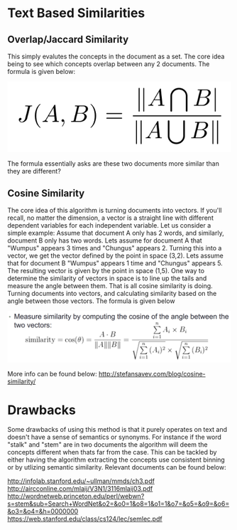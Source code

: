 # Text Based Similarities

## Overlap/Jaccard Similarity

This simply evalutes the concepts in the document as a set. The core idea being to see which concepts overlap between any 2 documents. The formula is given below:

![](/img/ovelap.PNG?raw=true) 

The formula essentially asks are these two documents more similar than they are different?


## Cosine Similarity

The core idea of this algorithm is turning documents into vectors. If you'll recall, no matter the dimension, a vector is a straight line  with different dependent variables for each independent variable. Let us consider a simple example: Assume that document A only has 2 words, and similarly, document B only has two words. Lets assume for document A that "Wumpus" appears 3 times and "Chungus" appears 2. Turning this into a vector, we get the vector defined by the point in space (3,2). Lets assume that for document B "Wumpus" appears 1 time and "Chungus" appears 5. The resulting vector is given by the point in space (1,5). One way to determine the similarity of vectors in space is to line up the tails and measure the angle between them. That is all cosine similarity is doing. Turning documents into vectors, and calculating similarity based on the angle between those vectors. The formula is given below

![](/img/cosine.PNG?raw=true) 

More info can be found below:
http://stefansavev.com/blog/cosine-similarity/

# Drawbacks

Some drawbacks of using this method is that it purely operates on text and doesn't have a sense of semantics or synonyms. For instance if the word "stalk" and "stem" are in two documents the algorithm will deem the concepts different when thats far from the case. This can be tackled by either having the algorithm extracting the concepts use consistent binning or by utlizing semantic similarity. Relevant documents can be found below:

http://infolab.stanford.edu/~ullman/mmds/ch3.pdf
http://aircconline.com/mlaij/V3N1/3116mlaij03.pdf
http://wordnetweb.princeton.edu/perl/webwn?s=stem&sub=Search+WordNet&o2=&o0=1&o8=1&o1=1&o7=&o5=&o9=&o6=&o3=&o4=&h=0000000
https://web.stanford.edu/class/cs124/lec/semlec.pdf
